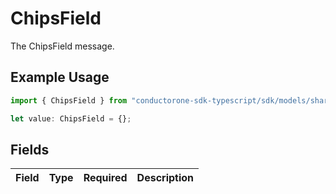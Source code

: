 # ChipsField

The ChipsField message.

## Example Usage

```typescript
import { ChipsField } from "conductorone-sdk-typescript/sdk/models/shared";

let value: ChipsField = {};
```

## Fields

| Field       | Type        | Required    | Description |
| ----------- | ----------- | ----------- | ----------- |
